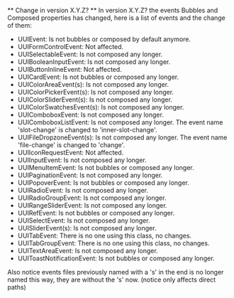 ** Change in version X.Y.Z? **
In version X.Y.Z? the events Bubbles and Composed properties has changed, here is a list of events and the change of them:

- UUIEvent: Is not bubbles or composed by default anymore.
- UUIFormControlEvent: Not affected.
- UUISelectableEvent: Is not composed any longer.
- UUIBooleanInputEvent: Is not composed any longer.
- UUIButtonInlineEvent: Not affected.
- UUICardEvent: Is not bubbles or composed any longer.
- UUIColorAreaEvent(s): Is not composed any longer.
- UUIColorPickerEvent(s): Is not composed any longer.
- UUIColorSliderEvent(s): Is not composed any longer.
- UUIColorSwatchesEvent(s): Is not composed any longer.
- UUIComboboxEvent: Is not composed any longer.
- UUIComboboxListEvent: Is not composed any longer. The event name 'slot-change' is changed to 'inner-slot-change'.
- UUIFileDropzoneEvent(s): Is not composed any longer. The event name 'file-change' is changed to 'change'.
- UUIIconRequestEvent: Not affected.
- UUIInputEvent: Is not composed any longer.
- UUIMenuItemEvent: Is not bubbles or composed any longer.
- UUIPaginationEvent: Is not composed any longer.
- UUIPopoverEvent: Is not bubbles or composed any longer.
- UUIRadioEvent: Is not composed any longer.
- UUIRadioGroupEvent: Is not composed any longer.
- UUIRangeSliderEvent: Is not composed any longer.
- UUIRefEvent: Is not bubbles or composed any longer.
- UUISelectEvent: Is not composed any longer.
- UUISliderEvent(s): Is not composed any longer.
- UUITabEvent: There is no one using this class, no changes.
- UUITabGroupEvent: There is no one using this class, no changes.
- UUITextAreaEvent: Is not composed any longer.
- UUIToastNotificationEvent: Is not bubbles or composed any longer.

Also notice events files previously named with a 's' in the end is no longer named this way, they are without the 's' now. (notice only affects direct paths)
